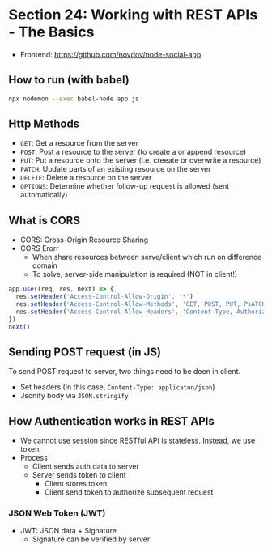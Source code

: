 # Section 24: Working with REST APIs - The Basics

- Frontend: https://github.com/novdov/node-social-app

## How to run (with babel)
```bash
npx nodemon --exec babel-node app.js
```

## Http Methods

- `GET`: Get a resource from the server
- `POST`: Post a resource to the server (to create a or append resource)
- `PUT`: Put a resource onto the server (i.e. creeate or overwrite a resource)
- `PATCH`: Update parts of an existing resource on the server
- `DELETE`: Delete a resource on the server
- `OPTIONS`: Determine whether follow-up request is allowed (sent automatically)

## What is CORS

- CORS: Cross-Origin Resource Sharing
- CORS Erorr
  - When share resources between serve/client which run on difference domain
  - To solve, server-side manipulation is required (NOT in client!)

```javascript
app.use((req, res, next) => {
  res.setHeader('Access-Control-Allow-Origin', '*')
  res.setHeader('Access-Control-Allow-Methods', 'GET, POST, PUT, PsATCH, DELETE')
  res.setHeader('Access-Control-Allow-Headers', 'Content-Type, Authorization')
})
next()
```

## Sending POST request (in JS)

To send POST request to server, two things need to be doen in client.

- Set headers (In this case, `Content-Type: applicaton/json`)
- Jsonify body via `JSON.stringify`


## How Authentication works in REST APIs
- We cannot use session since RESTful API is stateless. Instead, we use token.
- Process
    - Client sends auth data to server
    - Server sends token to client
        - Client stores token
        - Client send token to authorize subsequent request


### JSON Web Token (JWT)
- JWT: JSON data + Signature
    - Signature can be verified by server